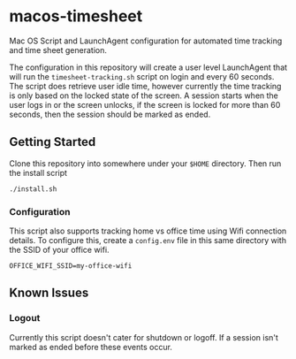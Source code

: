 # macos-timesheet

Mac OS Script and LaunchAgent configuration for automated time tracking and time sheet generation.

The configuration in this repository will create a user level LaunchAgent that will run the `timesheet-tracking.sh` script on login and every 60 seconds. The script does retrieve user idle time, however currently the time tracking is only based on the locked state of the screen. A session starts when the user logs in or the screen unlocks, if the screen is locked for more than 60 seconds, then the session should be marked as ended.

## Getting Started

Clone this repository into somewhere under your `$HOME` directory. Then run the install script

```sh
./install.sh
```

### Configuration

This script also supports tracking home vs office time using Wifi connection details. To configure this, create a `config.env` file in this same directory with the SSID of your office wifi.

```
OFFICE_WIFI_SSID=my-office-wifi
```

## Known Issues

### Logout

Currently this script doesn't cater for shutdown or logoff. If a session isn't marked as ended before these events occur.
